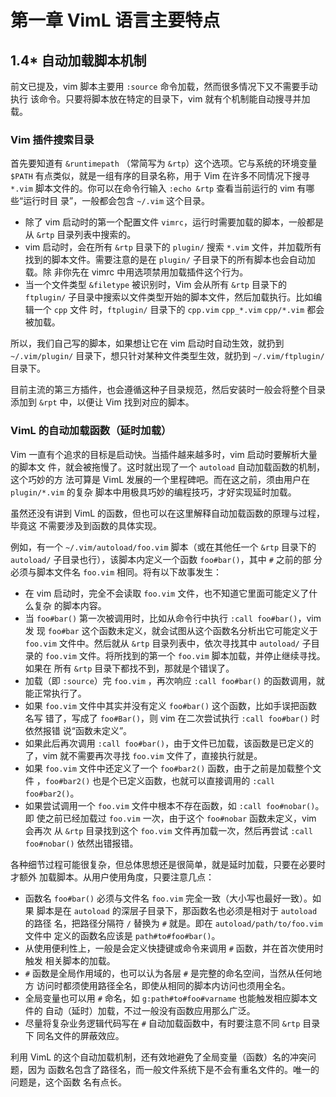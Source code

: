# 第一章 VimL 语言主要特点

## 1.4\* 自动加载脚本机制

前文已提及，vim 脚本主要用 `:source` 命令加载，然而很多情况下又不需要手动执行
该命令。只要将脚本放在特定的目录下，vim 就有个机制能自动搜寻并加载。

### Vim 插件搜索目录

首先要知道有 `&runtimepath` （常简写为 `&rtp`）这个选项。它与系统的环境变量
`$PATH` 有点类似，就是一组有序的目录名称，用于 Vim 在许多不同情况下搜寻 `*.vim` 
脚本文件的。你可以在命令行输入 `:echo &rtp` 查看当前运行的 vim 有哪些“运行时目
录”，一般都会包含 `~/.vim` 这个目录。

* 除了 vim 启动时的第一个配置文件 `vimrc`，运行时需要加载的脚本，一般都是从
  `&rtp` 目录列表中搜索的。
* vim 启动时，会在所有 `&rtp` 目录下的 `plugin/` 搜索 `*.vim` 文件，并加载所有
  找到的脚本文件。需要注意的是在 `plugin/` 子目录下的所有脚本也会自动加载。除
  非你先在 vimrc 中用选项禁用加载插件这个行为。
* 当一个文件类型 `&filetype` 被识别时，Vim 会从所有 `&rtp` 目录下的 `ftplugin/` 
  子目录中搜索以文件类型开始的脚本文件，然后加载执行。比如编辑一个 `cpp` 文件
  时，`ftplugin/` 目录下的 `cpp.vim` `cpp_*.vim` `cpp/*.vim` 都会被加载。

所以，我们自己写的脚本，如果想让它在 vim 启动时自动生效，就扔到
`~/.vim/plugin/` 目录下，想只针对某种文件类型生效，就扔到 `~/.vim/ftplugin/`
目录下。

目前主流的第三方插件，也会遵循这种子目录规范，然后安装时一般会将整个目录添加到
`&rpt` 中，以便让 Vim 找到对应的脚本。

### VimL 的自动加载函数（延时加载）

Vim 一直有个追求的目标是启动快。当插件越来越多时，vim 启动时要解析大量的脚本文
件，就会被拖慢了。这时就出现了一个 `autoload` 自动加载函数的机制，这个巧妙的方
法可算是 VimL 发展的一个里程碑吧。而在这之前，须由用户在 `plugin/*.vim` 的复杂
脚本中用极具巧妙的编程技巧，才好实现延时加载。

虽然还没有讲到 VimL 的函数，但也可以在这里解释自动加载函数的原理与过程，毕竟这
不需要涉及到函数的具体实现。

例如，有一个 `~/.vim/autoload/foo.vim` 脚本（或在其他任一个 `&rtp` 目录下的 
`autoload/` 子目录也行），该脚本内定义一个函数 `foo#bar()`，其中 `#` 之前的部
分必须与脚本文件名 `foo.vim` 相同。将有以下故事发生：

* 在 vim 启动时，完全不会读取 `foo.vim` 文件，也不知道它里面可能定义了什么复杂
  的脚本内容。
* 当 `foo#bar()` 第一次被调用时，比如从命令行中执行 `:call foo#bar()`，vim 发
  现 `foo#bar` 这个函数未定义，就会试图从这个函数名分析出它可能定义于 `foo.vim`
  文件中。然后就从 `&rtp` 目录列表中，依次寻找其中 `autoload/` 子目录的
  `foo.vim` 文件。将所找到的第一个 `foo.vim` 脚本加载，并停止继续寻找。如果在
  所有 `&rtp` 目录下都找不到，那就是个错误了。
* 加载（即 `:source`）完 `foo.vim` ，再次响应 `:call foo#bar()` 的函数调用，就
  能正常执行了。
* 如果 `foo.vim` 文件中其实并没有定义 `foo#bar()` 这个函数，比如手误把函数名写
  错了，写成了 `foo#Bar()`，则 vim 在二次尝试执行 `:call foo#bar()` 时依然报错
  说“函数未定义”。
* 如果此后再次调用 `:call foo#bar()`，由于文件已加载，该函数是已定义的了，vim
  就不需要再次寻找 `foo.vim` 文件了，直接执行就是。
* 如果 `foo.vim` 文件中还定义了一个 `foo#bar2()` 函数，由于之前是加载整个文件
  ，`foo#bar2()` 也是个已定义函数，也就可以直接调用的 `:call foo#bar2()`。
* 如果尝试调用一个 `foo.vim` 文件中根本不存在函数，如 `:call foo#nobar()`。即
  使之前已经加载过 `foo.vim` 一次，由于这个 `foo#nobar` 函数未定义，vim 会再次
  从 `&rtp` 目录找到这个 `foo.vim` 文件再加载一次，然后再尝试 `:call
  foo#nobar()` 依然出错报错。

各种细节过程可能很复杂，但总体思想还是很简单，就是延时加载，只要在必要时才额外
加载脚本。从用户使用角度，只要注意几点：

* 函数名 `foo#bar()` 必须与文件名 `foo.vim` 完全一致（大小写也最好一致）。如果
  脚本是在 `autoload` 的深层子目录下，那函数名也必须是相对于 `autoload` 的路径
  名，把路径分隔符 `/` 替换为 `#` 就是。即在 `autoload/path/to/foo.vim` 文件中
  定义的函数名应该是 `path#to#foo#bar()`。
* 从使用便利性上，一般是会定义快捷键或命令来调用 `#` 函数，并在首次使用时触发
  相关脚本的加载。
* `#` 函数是全局作用域的，也可以认为各层 `#` 是完整的命名空间，当然从任何地方
  访问时都须使用路径全名，即使从相同的脚本内访问也须用全名。
* 全局变量也可以用 `#` 命名，如 `g:path#to#foo#varname` 也能触发相应脚本文件的
  自动（延时）加载，不过一般没有函数应用那么广泛。
* 尽量将复杂业务逻辑代码写在 `#` 自动加载函数中，有时要注意不同 `&rtp` 目录下
  同名文件的屏蔽效应。

利用 VimL 的这个自动加载机制，还有效地避免了全局变量（函数）名的冲突问题，因为
函数名包含了路径名，而一般文件系统下是不会有重名文件的。唯一的问题是，这个函数
名有点长。
